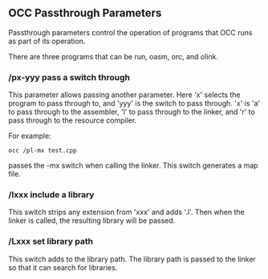 ## OCC Passthrough Parameters

Passthrough parameters control the operation of programs that OCC runs as part of its operation.

There are three programs that can be run, oasm, orc, and olink.


### /px-yyy    pass a switch through
 
This parameter allows passing another parameter.  Here 'x' selects the program to pass through to, and 'yyy' is the switch to pass through.   'x' is 'a' to pass through to the assembler, 'l' to pass through to the linker, and 'r' to pass through to the resource compiler.

For example:

    occ /pl-mx test.cpp

passes the -mx switch when calling the linker.   This switch generates a map file.


### /lxxx      include a library

This switch strips any extension from 'xxx' and adds '.l'.   Then when the linker is called, the resulting library will be passed.


### /Lxxx      set library path

This switch adds to the library path.   The library path is passed to the linker so that it can search for libraries.

